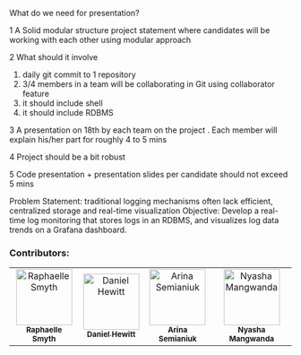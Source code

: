 What do we need for presentation?
 
1 A Solid modular structure project statement where candidates will be working with each other using modular approach
 
2 What should it involve
   1) daily git commit to 1 repository
   2) 3/4 members in  a team will be collaborating in Git using collaborator feature
   3) it should include shell
   4) it should include RDBMS
 
3 A presentation on 18th by each team on the project . Each member will explain his/her part for roughly 4 to 5 mins
 
4 Project should be a bit robust
 
5  Code presentation + presentation slides per candidate should not exceed 5 mins


Problem Statement: traditional logging mechanisms often lack efficient, centralized storage and real-time visualization
Objective: Develop a real-time log monitoring that stores logs in an RDBMS, and visualizes log data trends on a Grafana dashboard. 



### Contributors:
<table>
  <tr>
    <td align="center">
      <a href="https://github.com/rsmythrepo">
        <img src="https://github.com/rsmythrepo.png" width="100px;" alt="Raphaelle Smyth"/><br />
        <sub><b>Raphaelle Smyth</b></sub>
    </td>
    <td align="center">
      <a href="https://github.com/caraticus12">
        <img src="https://github.com/caraticus12.png" width="100px;" alt="Daniel Hewitt"/><br />
        <sub><b>Daniel Hewitt</b></sub>
    </td>
    <td align="center">
      <a href="https://github.com/ar1111na">
        <img src="https://github.com/ar1111na.png" width="100px;" alt="Arina Semianiuk"/><br />
        <sub><b>Arina Semianiuk</b></sub>
    </td>
    <td align="center">
      <a href="https://github.com/Nyaah12">
        <img src="https://github.com/Nyaah12.png" width="100px;" alt="Nyasha Mangwanda"/><br />
        <sub><b>Nyasha Mangwanda</b></sub>
    </td>
  </tr>
</table>
 

 

